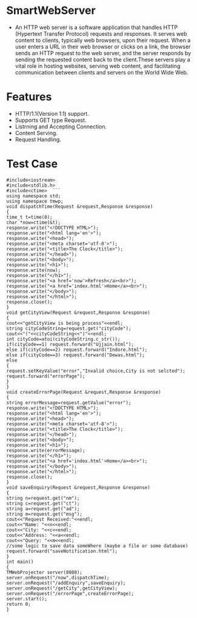 # SmartWebServer
* An HTTP web server is a software application that handles HTTP (Hypertext Transfer Protocol) requests and responses. It serves web content to clients, typically web browsers, upon their request. When a user enters a URL in their web browser or clicks on a link, the browser sends an HTTP request to the web server, and the server responds by sending the requested content back to the client.These servers play a vital role in hosting websites, serving web content, and facilitating communication between clients and servers on the World Wide Web.
# Features
* HTTP/1.1(Version 1.1) support.
* Supports GET type Request.
* Listrning and Accepting Connection.
* Content Serving.
* Request Handling.
# Test Case
```#include<tmwp>  
#include<iostream> 
#include<stdlib.h>  
#include<ctime>  ```
using namespace std;  
using namespace tmwp;  
void dispatchTime(Request &request,Response &response)  
{  
time_t t=time(0);  
char *now=ctime(&t);  
response.write("<!DOCTYPE HTML>");  
response.write("<html lang='en'>");  
response.write("<head>");  
response.write("<meta charset='utf-8'>");  
response.write("<title>The Clock</title>");  
response.write("</head>");  
response.write("<body>");  
response.write("<h1>");  
response.write(now);  
response.write("</h1>");  
response.write("<a href='now'>Refresh</a><br>");  
response.write("<a href='index.html'>Home</a><br>");  
response.write("</body>");
response.write("</html>");  
response.close();  
}  
void getCityView(Request &request,Response &response)  
{  
cout<<"getCityView is being process"<<endl;  
string cityCodeString=request.get("cityCode");  
cout<<"("<<cityCodeString<<")"<<endl;  
int cityCode=atoi(cityCodeString.c_str());  
if(cityCode==1) request.forward("Ujjain.html");  
else if(cityCode==2) request.forward("Indore.html");  
else if(cityCode==3) request.forward("Dewas.html");
else
{
request.setKeyValue("error","Invalid choice,City is not selcted");
request.forward("errorPage");
}
}
void createErrorPage(Request &request,Response &response)  
{
string errorMessage=request.getValue("error");
response.write("<!DOCTYPE HTML>");
response.write("<html lang='en'>");
response.write("<head>");
response.write("<meta charset='utf-8'>");
response.write("<title>The Clock</title>");
response.write("</head>");
response.write("<body>");
response.write("<h1>");
response.write(errorMessage);
response.write("</h1>");
response.write("<a href='index.html'>Home</a><br>");
response.write("</body>");
response.write("</html>");
response.close();
}
void saveEnquiry(Request &request,Response &response)
{
string n=request.get("nm");
string c=request.get("ct");
string a=request.get("ad");
string m=request.get("msg");
cout<<"Request Received:"<<endl;
cout<<"Name: "<<n<<endl;
cout<<"City: "<<c<<endl;
cout<<"Address: "<<a<<endl;
cout<<"Query: "<<m<<endl;
//some logic to save data someWhere (maybe a file or some database)
request.forward("saveNotification.html");
}
int main()
{
TMWebProjector server(8080);
server.onRequest("/now",dispatchTime);
server.onRequest("/addEnquiry",saveEnquiry);
server.onRequest("/getCity",getCityView);
server.onRequest("/errorPage",createErrorPage);
server.start();
return 0;
}
